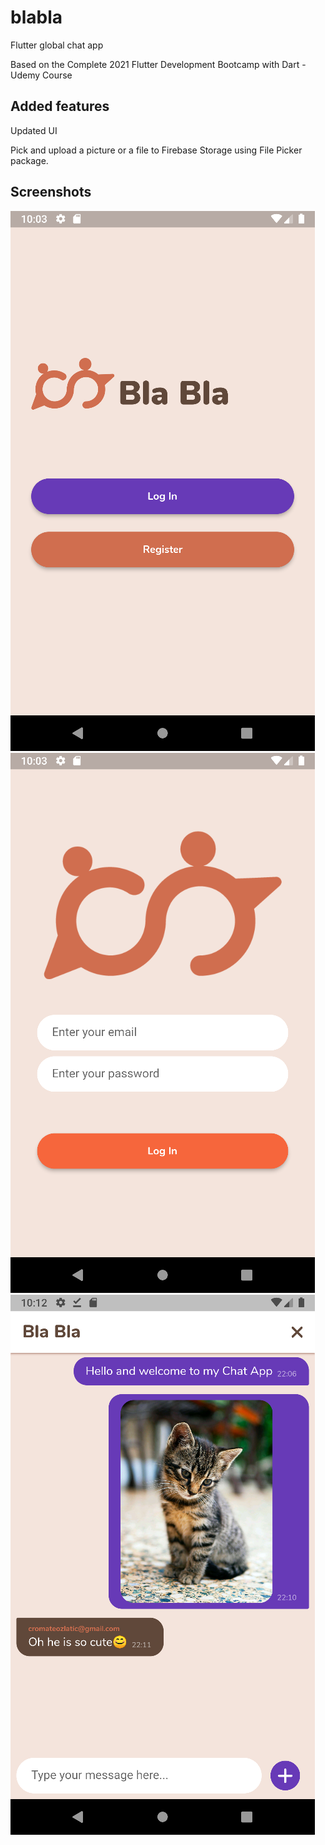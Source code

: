 # blabla

Flutter global chat app

Based on the Complete 2021 Flutter Development Bootcamp with Dart - Udemy Course

## Added features

Updated UI

Pick and upload a picture or a file to Firebase Storage using File Picker package.

## Screenshots

![Welcome screen](/screenshots/ss1.png)
![Log in screen](/screenshots/ss2.png)
![Chat screen](/screenshots/ss3.png)
